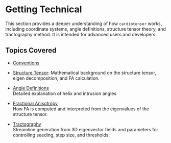 # Getting Technical

This section provides a deeper understanding of how `cardiotensor` works, including coordinate systems, angle definitions, structure tensor theory, and tractography method. It is intended for advanced users and developers.

## Topics Covered

- [Conventions](./conventions.md)  

- [Structure Tensor](./structure-tensor.md): Mathematical background on the structure tensor, eigen decomposition, and FA calculation.

- [Angle Definitions](./angles.md)  
  Detailed explanation of helix and intrusion angles

- [Fractional Anisotropy](./fractional-anisotropy.md)  
  How FA is computed and interpreted from the eigenvalues of the structure tensor.

- [Tractography](./tractography.md)  
  Streamline generation from 3D eigenvector fields and parameters for controlling seeding, step size, and thresholds.
